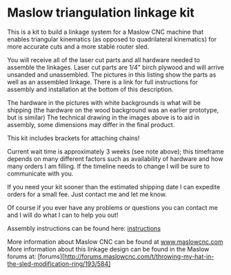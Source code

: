 # Maslow triangulation linkage kit

This is a kit to build a linkage system for a Maslow CNC machine that enables triangular kinematics (as opposed to quadrilateral kinematics) for more accurate cuts and a more stable router sled. 

You will receive all of the laser cut parts and all hardware needed to assemble the linkages. Laser cut parts are 1/4" birch plywood and will arrive unsanded and unassembled. The pictures in this listing show the parts as well as an assembled linkage. There is a link for full instructions for assembly and installation at the bottom of this description. 

The hardware in the pictures with white backgrounds is what will be shipping (the hardware on the wood background was an earlier prototype, but is similar) The technical drawing in the images above is to aid in assembly, some dimensions may differ in the final product. 

This kit includes brackets for attaching chains!

Current wait time is approximately 3 weeks (see note above); this timeframe depends on many different factors such as availability of hardware and how many orders I am filling. If the timeline needs to change I will be sure to communicate with you. 

If you need your kit sooner than the estimated shipping date I can expedite orders for a small fee. Just contact me and let me know.

Of course if you ever have any problems or questions you can contact me and I will do what I can to help you out!

Assembly instructions can be found here: [instructions](https://github.com/MaslowCNC/Mechanics/wiki/Assembly-Instructions-for-Triangulation-Linkage-Kit)

More information about Maslow CNC can be found at www.maslowcnc.com
More information about this linkage design can be found in the Maslow forums at: [forums][http://forums.maslowcnc.com/t/throwing-my-hat-in-the-sled-modification-ring/193/584]
